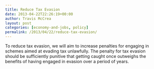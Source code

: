 ```yaml
---
title: Reduce Tax Evasion
date: 2013-04-22T22:26:19+00:00
author: Travis McCrea
layout: post
categories: [economy-and-jobs, policy]
permalink: /2013/04/22/reduce-tax-evasion/
---
```

To reduce tax evasion, we will aim to increase penalties for engaging in schemes aimed at evading tax unlawfully. The penalty for tax evasion should be sufficiently punitive that getting caught once outweighs the benefits of having engaged in evasion over a period of years.
